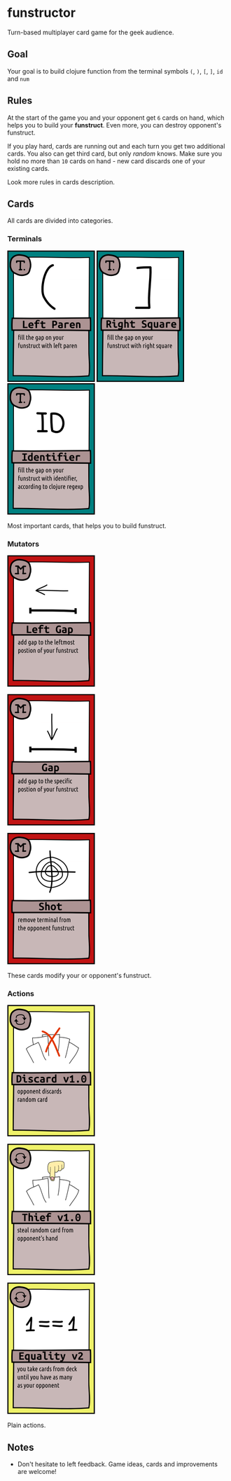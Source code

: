 # funstructor

Turn-based multiplayer card game for the geek audience.

## Goal

Your goal is to build clojure function from the
terminal symbols `(`, `)`, `[`, `]`, `id` and `num`

## Rules

At the start of the game you and your opponent get `6` cards
on hand, which helps you to build your **funstruct**.
Even more, you can destroy opponent's funstruct.

If you play hard, cards are running out and each turn you get two additional cards.
You also can get third card, but only *random* knows.
Make sure you hold no more than `10` cards on hand - new card discards one of your existing cards.

Look more rules in cards description.

## Cards

All cards are divided into categories.

### Terminals

<img src="https://github.com/clojurecup2014/funstructor/blob/master/doc/img/terminal_left_paren.png"
     width="200"
	 height="300" />
<img src="https://github.com/clojurecup2014/funstructor/blob/master/doc/img/terminal_right_square.png"
     width="200"
	 height="300" />
<img src="https://github.com/clojurecup2014/funstructor/blob/master/doc/img/terminal_id.png"
     width="200"
	 height="300" />

Most important cards, that helps you to build funstruct.

### Mutators

<img src="https://github.com/clojurecup2014/funstructor/blob/master/doc/img/mutator_left_gap.png"
     width="200"
	 height="300" />

<img src="https://github.com/clojurecup2014/funstructor/blob/master/doc/img/mutator_pos_gap.png"
     width="200"
	 height="300" />

<img src="https://github.com/clojurecup2014/funstructor/blob/master/doc/img/mutator_shot.png"
     width="200"
	 height="300" />

These cards modify your or opponent's funstruct.

### Actions

<img src="https://github.com/clojurecup2014/funstructor/blob/master/doc/img/action_discard_1.png"
     width="200"
	 height="300" />

<img src="https://github.com/clojurecup2014/funstructor/blob/master/doc/img/action_thief_1.png"
     width="200"
	 height="300" />

<img src="https://github.com/clojurecup2014/funstructor/blob/master/doc/img/action_equality_2.png"
     width="200"
	 height="300" />

Plain actions.

## Notes

- Don't hesitate to left feedback. Game ideas, cards and improvements are welcome!
